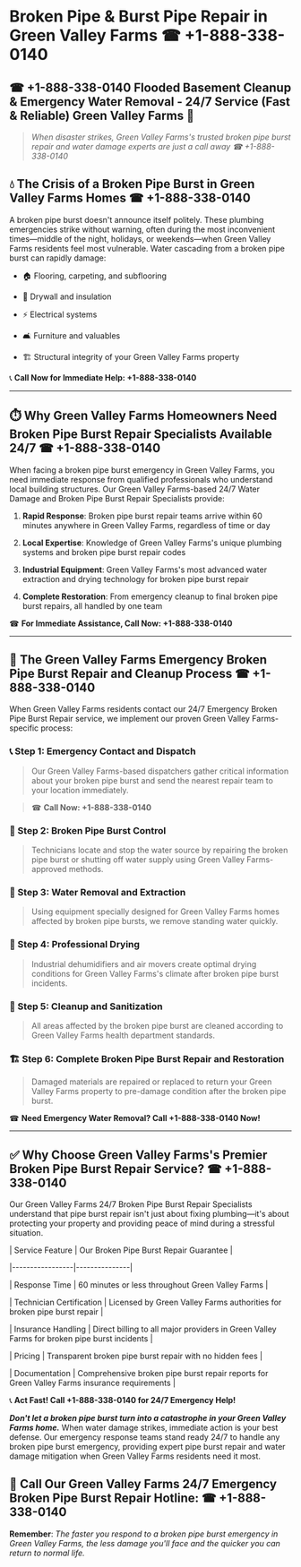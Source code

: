 # Broken Pipe & Burst Pipe Repair in Green Valley Farms ☎ +1-888-338-0140  
## ☎ +1-888-338-0140 Flooded Basement Cleanup & Emergency Water Removal - 24/7 Service (Fast & Reliable) Green Valley Farms 🚨  

> *When disaster strikes, Green Valley Farms's trusted broken pipe burst repair and water damage experts are just a call away ☎ +1-888-338-0140*  

## 💧 The Crisis of a Broken Pipe Burst in Green Valley Farms Homes ☎ +1-888-338-0140  

A broken pipe burst doesn't announce itself politely. These plumbing emergencies strike without warning, often during the most inconvenient times—middle of the night, holidays, or weekends—when Green Valley Farms residents feel most vulnerable. Water cascading from a broken pipe burst can rapidly damage:  

* 🏠 Flooring, carpeting, and subflooring  
* 🧱 Drywall and insulation  
* ⚡ Electrical systems  
* 🛋️ Furniture and valuables  
* 🏗️ Structural integrity of your Green Valley Farms property  

📞 **Call Now for Immediate Help: +1-888-338-0140**  

---  

## ⏱️ Why Green Valley Farms Homeowners Need Broken Pipe Burst Repair Specialists Available 24/7 ☎ +1-888-338-0140  

When facing a broken pipe burst emergency in Green Valley Farms, you need immediate response from qualified professionals who understand local building structures. Our Green Valley Farms-based 24/7 Water Damage and Broken Pipe Burst Repair Specialists provide:  

1. **Rapid Response**: Broken pipe burst repair teams arrive within 60 minutes anywhere in Green Valley Farms, regardless of time or day  
2. **Local Expertise**: Knowledge of Green Valley Farms's unique plumbing systems and broken pipe burst repair codes  
3. **Industrial Equipment**: Green Valley Farms's most advanced water extraction and drying technology for broken pipe burst repair  
4. **Complete Restoration**: From emergency cleanup to final broken pipe burst repairs, all handled by one team  

☎ **For Immediate Assistance, Call Now: +1-888-338-0140**  

---  

## 🔧 The Green Valley Farms Emergency Broken Pipe Burst Repair and Cleanup Process ☎ +1-888-338-0140  

When Green Valley Farms residents contact our 24/7 Emergency Broken Pipe Burst Repair service, we implement our proven Green Valley Farms-specific process:  

### 📞 Step 1: Emergency Contact and Dispatch  
> Our Green Valley Farms-based dispatchers gather critical information about your broken pipe burst and send the nearest repair team to your location immediately.  
> ☎ **Call Now: +1-888-338-0140**  

### 🚿 Step 2: Broken Pipe Burst Control  
> Technicians locate and stop the water source by repairing the broken pipe burst or shutting off water supply using Green Valley Farms-approved methods.  

### 🌊 Step 3: Water Removal and Extraction  
> Using equipment specially designed for Green Valley Farms homes affected by broken pipe bursts, we remove standing water quickly.  

### 💨 Step 4: Professional Drying  
> Industrial dehumidifiers and air movers create optimal drying conditions for Green Valley Farms's climate after broken pipe burst incidents.  

### 🧼 Step 5: Cleanup and Sanitization  
> All areas affected by the broken pipe burst are cleaned according to Green Valley Farms health department standards.  

### 🏗️ Step 6: Complete Broken Pipe Burst Repair and Restoration  
> Damaged materials are repaired or replaced to return your Green Valley Farms property to pre-damage condition after the broken pipe burst.  

☎ **Need Emergency Water Removal? Call +1-888-338-0140 Now!**  

---  

## ✅ Why Choose Green Valley Farms's Premier Broken Pipe Burst Repair Service? ☎ +1-888-338-0140  

Our Green Valley Farms 24/7 Broken Pipe Burst Repair Specialists understand that pipe burst repair isn't just about fixing plumbing—it's about protecting your property and providing peace of mind during a stressful situation.  

| Service Feature | Our Broken Pipe Burst Repair Guarantee |  
|-----------------|---------------|  
| Response Time | 60 minutes or less throughout Green Valley Farms |  
| Technician Certification | Licensed by Green Valley Farms authorities for broken pipe burst repair |  
| Insurance Handling | Direct billing to all major providers in Green Valley Farms for broken pipe burst incidents |  
| Pricing | Transparent broken pipe burst repair with no hidden fees |  
| Documentation | Comprehensive broken pipe burst repair reports for Green Valley Farms insurance requirements |  

📞 **Act Fast! Call +1-888-338-0140 for 24/7 Emergency Help!**  

***Don't let a broken pipe burst turn into a catastrophe in your Green Valley Farms home.*** When water damage strikes, immediate action is your best defense. Our emergency response teams stand ready 24/7 to handle any broken pipe burst emergency, providing expert pipe burst repair and water damage mitigation when Green Valley Farms residents need it most.  

## 📱 Call Our Green Valley Farms 24/7 Emergency Broken Pipe Burst Repair Hotline: ☎ +1-888-338-0140  

**Remember**: *The faster you respond to a broken pipe burst emergency in Green Valley Farms, the less damage you'll face and the quicker you can return to normal life.*
